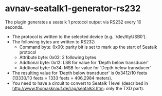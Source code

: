 # avnav-seatalk1-generator-rs232
The plugin generates a seatalk 1 protocol output via RS232 every 10 seconds.
- The protocol is written to the selected device (e.g. '/dev/ttyUSB0').
- The following bytes are written to RS232:
    - Command   byte: 0x00: parity bit is set to mark up the start of Seatalk protocol
    - Attribute byte: 0x02: 2 following bytes
    - Addtional byte: 0x12: LSB for value for 'Depth below transducer'
    - Addtional byte: 0x34: MSB for value for 'Depth below transducer'
- The resulting value for 'Depth below transducer' is 0x3412/10 feets (13330/10 feets = 1333 feets = 406,2984 meters).
- You need to have a circuit to convert to Seatalk 1 level (described in http://www.thomasknauf.de/rap/seatalk3.htm: only the TXD part).
